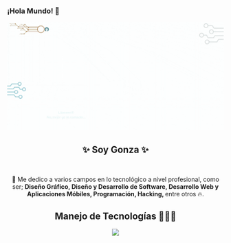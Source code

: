 ### ¡Hola Mundo! 👋

<picture>
 <source media="(prefers-color-scheme: dark)" srcset="Diseño-Gráfico-Programación-Hacking.gif">
 <source media="(prefers-color-scheme: light)" srcset="Diseño-Gráfico-Programación-Hacking.gif">
 <img alt="" src="Diseño-Gráfico-Programación-Hacking.gif">
</picture>

<h2 align="center">✨ Soy Gonza ✨</h2>
<br>

<p align="center">
💯 Me dedico a varios campos en lo tecnológico a nivel profesional, como ser; <strong> Diseño Gráfico, Diseño y Desarrollo de Software, Desarrollo Web y Aplicaciones Móbiles, Programación, Hacking, </strong> entre otros 🔥. 
</p>

<h2 align="center">Manejo de Tecnologías 👨🏻‍💻</h2>

<p align="center">
  <a href="https://skillicons.dev">
    <img src="https://skillicons.dev/icons?i=html,css,js,regex,svg,py,git,github,gitlab,bash,vercel,linux,raspberrypi,powershell,md,atom,vim,arduino,nodejs,mysql,sqlite,postgres,androidstudio,gradle,kotlin,firebase,cloudflare,ruby,rails,autocad,wordpress,java,maven,php,cs,dotnet,unity,aws,azure,discord,docker,kubernetes,tensorflow,flask,django,bootstrap,react,angular,postman,replit,stackoverflow,eclipse,idea,vscode,visualstudio,linkedin,twitter,figma,ai,ae,ps,pr&perline=14" />
  </a>
</p>

